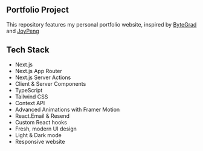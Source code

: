 ## Portfolio Project
This repository features my personal portfolio website, inspired by [ByteGrad](https://github.com/ByteGrad) and [JoyPeng](https://github.com/Codefreyy)

## Tech Stack

- Next.js
- Next.js App Router
- Next.js Server Actions
- Client & Server Components
- TypeScript
- Tailwind CSS
- Context API
- Advanced Animations with Framer Motion
- React.Email & Resend
- Custom React hooks
- Fresh, modern UI design
- Light & Dark mode
- Responsive website
